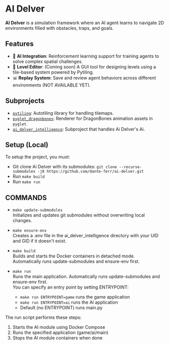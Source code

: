 # AI Delver

**AI Delver** is a simulation framework where an AI agent learns to navigate 2D environments filled with obstacles, traps, and goals.

## Features

- 🧠 **AI Integration**: Reinforcement learning support for training agents to solve complex spatial challenges.
- 🧱 **Level Editor**: (Coming soon) A GUI tool for designing levels using a tile-based system powered by Pytiling.
- 📊 **Replay System**: Save and review agent behaviors across different environments (NOT AVAILABLE YET).

## Subprojects

- [`pytiling`](https://github.com/dante-ferr/pytiling.git): Autotiling library for handling tilemaps.
- [`pyglet_dragonbones`](https://github.com/dante-ferr/pyglet-dragonbones.git): Renderer for DragonBones animation assets in `pyglet`.
- [`ai_delver_intelligence`](https://github.com/dante-ferr/ai_delver_intelligence.git): Subproject that handles Ai Delver's Ai.

## Setup (Local)

To setup the project, you must:

- Git clone Ai Delver with its submodules: `git clone --recurse-submodules -j8 https://github.com/dante-ferr/ai-delver.git`
- Run `make build`
- Run `make run`

## COMMANDS

- `make update-submodules`  
  Initializes and updates git submodules without overwriting local changes.

- `make ensure-env`  
  Creates a .env file in the ai_delver_intelligence directory with your UID and GID if it doesn't exist.

- `make build`  
  Builds and starts the Docker containers in detached mode. Automatically runs update-submodules and ensure-env first.

- `make run`  
  Runs the main application. Automatically runs update-submodules and ensure-env first.  
  You can specify an entry point by setting ENTRYPOINT:
  - `make run ENTRYPOINT=game` runs the game application
  - `make run ENTRYPOINT=ai` runs the AI application
  - Default (no ENTRYPOINT) runs main.py

The run script performs these steps:

1. Starts the AI module using Docker Compose
2. Runs the specified application (game/ai/main)
3. Stops the AI module containers when done

```

```
